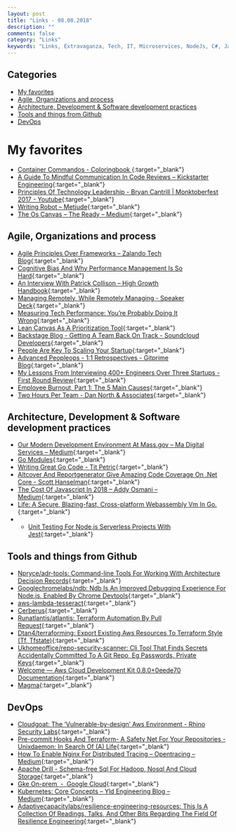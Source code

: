 ```yaml
---
layout: post
title: "Links - 08.08.2018"
description: ""
comments: false
category: "Links"
keywords: "Links, Extravaganza, Tech, IT, Microservices, NodeJs, C#, Javascript, Architecture"
---
```


## Categories ##
* [My favorites](#favorites)
* [Agile, Organizations and process](#agile)
* [Architecture, Development & Software development practices](#development)
* [Tools and things from Github](#tools)
* [DevOps](#devops)

# My favorites<a name="favorites"></a> #

* [Container Commandos - Coloringbook ](https://github.com/mairin/coloringbook-container-commandos){:target="_blank"}
* [A Guide To Mindful Communication In Code Reviews – Kickstarter Engineering](https://kickstarter.engineering/a-guide-to-mindful-communication-in-code-reviews-48aab5282e5e){:target="_blank"}
* [Principles Of Technology Leadership - Bryan Cantrill | Monktoberfest 2017 - Youtube](https://www.youtube.com/watch?v=9QMGAtxUlAc){:target="_blank"}
* [Writing Robot – Metjude](https://metjude.com/collections/best-seller/products/writing-robot){:target="_blank"}
* [The Os Canvas – The Ready – Medium](https://medium.com/the-ready/the-os-canvas-8253ac249f53){:target="_blank"}

## Agile, Organizations and process<a name="agile"></a> ##

* [Agile Principles Over Frameworks – Zalando Tech Blog](https://jobs.zalando.com/tech/blog/agile-principles-over-frameworks/index.html){:target="_blank"}
* [Cognitive Bias And Why Performance Management Is So Hard](https://medium.freecodecamp.org/cognitive-bias-and-why-performance-management-is-so-hard-8852a1b874cd){:target="_blank"}
* [An Interview With Patrick Collison – High Growth Handbook](http://growth.eladgil.com/book/chapter-5-organizational-structure-and-hypergrowth/you-cant-delegate-culture-an-interview-with-patrick-collison/){:target="_blank"}
* [Managing Remotely, While Remotely Managing - Speaker Deck](https://speakerdeck.com/auxesis/managing-remotely-while-remotely-managing){:target="_blank"}
* [Measuring Tech Performance: You’re Probably Doing It Wrong](https://www.infoq.com/articles/measuring-tech-performance-wrong){:target="_blank"}
* [Lean Canvas As A Prioritization Tool](https://blog.carbonfive.com/2018/07/26/lean-canvas-as-a-prioritization-tool/){:target="_blank"}
* [Backstage Blog - Getting A Team Back On Track - Soundcloud Developers](https://developers.soundcloud.com/blog/getting-a-team-back-on-track){:target="_blank"}
* [People Are Key To Scaling Your Startup](https://www.intercom.com/blog/lessons-learned-from-scaling-a-team/){:target="_blank"}
* [Advanced Peopleops - 1:1 Retrospectives - Gitprime Blog](https://blog.gitprime.com/advanced-peopleops-11-retrospectives/){:target="_blank"}
* [My Lessons From Interviewing 400+ Engineers Over Three Startups - First Round Review](http://firstround.com/review/my-lessons-from-interviewing-400-engineers-over-three-startups/){:target="_blank"}
* [Employee Burnout, Part 1: The 5 Main Causes](https://www.gallup.com/workplace/237059/employee-burnout-part-main-causes.aspx?__s=wakwmyepmhismx8ehtnp){:target="_blank"}
* [Two Hours Per Team - Dan North & Associates](https://dannorth.net/2015/04/24/two-hours-per-team/){:target="_blank"}

## Architecture, Development & Software development practices <a name="development"></a> ##

* [Our Modern Development Environment At Mass.gov – Ma Digital Services – Medium](https://medium.com/ma-digital-services/dev-env-5d35b97f3473){:target="_blank"}
* [Go Modules](https://systemdump.io/posts/2018-07-22-go-modules){:target="_blank"}
* [Writing Great Go Code - Tit Petric](https://scene-si.org/2018/07/24/writing-great-go-code/){:target="_blank"}
* [Altcover And Reportgenerator Give Amazing Code Coverage On .Net Core - Scott Hanselman](https://www.hanselman.com/blog/AltCoverAndReportGeneratorGiveAmazingCodeCoverageOnNETCore.aspx){:target="_blank"}
* [The Cost Of Javascript In 2018 – Addy Osmani – Medium](https://medium.com/@addyosmani/the-cost-of-javascript-in-2018-7d8950fbb5d4){:target="_blank"}
* [Life: A Secure, Blazing-fast, Cross-platform Webassembly Vm In Go.](https://medium.com/perlin-network/life-a-secure-blazing-fast-cross-platform-webassembly-vm-in-go-ea3b31fa6e09){:target="_blank"}
* * [Unit Testing For Node.js Serverless Projects With Jest](https://serverless.com/blog/unit-testing-nodejs-serverless-jest/){:target="_blank"}


## Tools and things from Github <a name="tools"></a> ##

* [Npryce/adr-tools: Command-line Tools For Working With Architecture Decision Records](https://github.com/npryce/adr-tools){:target="_blank"}
* [Googlechromelabs/ndb: Ndb Is An Improved Debugging Experience For Node.js, Enabled By Chrome Devtools](https://github.com/GoogleChromeLabs/ndb){:target="_blank"}
* [aws-lambda-tesseract](https://github.com/shelfio/aws-lambda-tesseract){:target="_blank"}
* [Cerberus](http://engineering.nike.com/cerberus/docs/user-guide){:target="_blank"}
* [Runatlantis/atlantis: Terraform Automation By Pull Request](https://github.com/runatlantis/atlantis){:target="_blank"}
* [Dtan4/terraforming: Export Existing Aws Resources To Terraform Style (Tf, Tfstate)](https://github.com/dtan4/terraforming){:target="_blank"}
* [Ukhomeoffice/repo-security-scanner: Cli Tool That Finds Secrets Accidentally Committed To A Git Repo, Eg Passwords, Private Keys](https://github.com/UKHomeOffice/repo-security-scanner){:target="_blank"}
* [Welcome — Aws Cloud Development Kit 0.8.0+0eede70 Documentation](https://awslabs.github.io/aws-cdk/){:target="_blank"}
* [Magma](https://magmadaemon.org/){:target="_blank"}


## DevOps<a name="devops"></a> ##

* [Cloudgoat: The ‘Vulnerable-by-design’ Aws Environment - Rhino Security Labs](https://rhinosecuritylabs.com/aws/cloudgoat-vulnerable-design-aws-environment/){:target="_blank"}
* [Pre-commit Hooks And Terraform- A Safety Net For Your Repositories - Unixdaemon: In Search Of (A) Life](https://www.unixdaemon.net/tools/terraform-precommit-hooks/){:target="_blank"}
* [How To Enable Nginx For Distributed Tracing – Opentracing – Medium](https://medium.com/opentracing/how-to-enable-nginx-for-distributed-tracing-9479df18b22c){:target="_blank"}
* [Apache Drill - Schema-free Sql For Hadoop, Nosql And Cloud Storage](https://drill.apache.org/){:target="_blank"}
* [Gke On-prem  -  Google Cloud](https://cloud.google.com/gke-on-prem/){:target="_blank"}
* [Kubernetes: Core Concepts – Yld Engineering Blog – Medium](https://medium.com/yld-engineering-blog/kubernetes-core-concepts-324ea7028c29){:target="_blank"}
* [Adaptivecapacitylabs/resilience-engineering-resources: This Is A Collection Of Readings, Talks, And Other Bits Regarding The Field Of Resilience Engineering](https://github.com/adaptivecapacitylabs/Resilience-Engineering-Resources){:target="_blank"}